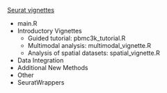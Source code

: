 [Seurat vignettes](https://satijalab.org/seurat/articles/get_started.html)

* main.R
* Introductory Vignettes
  * Guided tutorial: pbmc3k_tutorial.R
  * Multimodal analysis: multimodal_vignette.R
  * Analysis of spatial datasets: spatial_vignette.R
* Data Integration
* Additional New Methods
* Other
* SeuratWrappers
